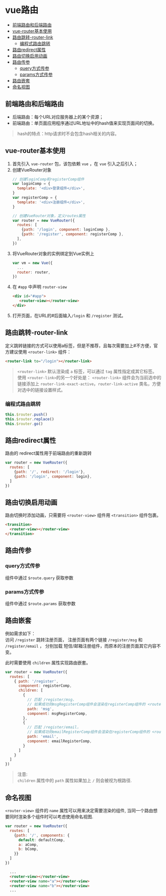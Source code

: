 # vue路由

- [前端路由和后端路由](#前端路由和后端路由)
- [vue-router基本使用](#vue-router基本使用)
- [路由跳转-router-link](#路由跳转-router-link)
  - [编程式路由跳转](#编程式路由跳转)
- [路由redirect属性](#路由redirect属性)
- [路由切换启用动画](#路由切换启用动画)
- [路由传参](#路由传参)
  - [query方式传参](#query方式传参)
  - [params方式传参](#params方式传参)
- [路由嵌套](#路由嵌套)
- [命名视图](#命名视图)

## 前端路由和后端路由
- 后端路由：每个URL对应服务器上的某个资源；
- 前端路由：单页面应用程序通过URL地址中的hash值来实现页面间的切换。

> hash的特点：http请求时不会包含hash相关的内容。

## vue-router基本使用
1. 首先引入 `vue-router` 包，该包依赖 `vue` ，在 `vue` 引入之后引入；
2. 创建VueRouter对象
   ```js
   // 创建loginComp和registerComp组件
   var loginComp = {
     template: '<div>登录组件</div>',
   }
   var registerComp = {
     template: '<div>注册组件</div>',
   }

   // 创建VueRouter对象，定义routes属性
   var router = new VueRouter({
     routes: [
       {path: '/login', component: loginComp },
       {path: '/register', component: registerComp },
     ],
   })
   ```
3. 将VueRouter对象的实例绑定到Vue实例上
   ```js
   var vm = new Vue({
     ...
     router: router,
   })
   ```
4. 在 `#app` 中声明 `router-view`
   ```html
   <div id="#app">
      <router-view></router-view>
   </div>
   ```
5. 打开页面，在URL的#后面输入`/login` 和 `/register` 测试。

## 路由跳转-router-link
定义跳转链接的方式可以使用a标签，但是不推荐，且每次需要加上#不方便，官方建议使用 `<router-link>` 组件：  
```html
<router-link to="/login"></router-link>
```
> `<router-link>` 默认渲染成 `a` 标签，可以通过 `tag` 属性指定成其它标签。  
使用 `<router-link>`的另一个好处是： `<router-link>` 组件会为当前选中的链接添加上 `router-link-exact-active`，`router-link-active` 类名，方便对选中的链接设置样式。

### 编程式路由跳转
```js
this.$router.push()
this.$router.replace()
this.$router.go()
```


## 路由redirect属性
路由的 redirect属性用于前端路由的重新跳转
```js
var router = new VueRouter({
  routes: [
    {path: '/', redirect: '/login'},
    {path: '/login', component: login},
  ]
})
```

## 路由切换启用动画
路由切换时添加动画，只需要将 `<router-view>` 组件用 `<transition>` 组件包裹。
```html
<transition>
  <router-view></router-view>
</transition>
```

## 路由传参
### query方式传参
组件中通过 `$route.query` 获取参数

### params方式传参
组件中通过 `$route.params` 获取参数

## 路由嵌套
例如需求如下：  
访问 `/register` 跳转注册页面， 注册页面有两个链接 `/register/msg` 和 `/register/email` ，
分别加载 短信/邮箱注册组件，而原本的注册页面其它内容不变。  

此时需要使用 `children` 属性实现路由嵌套。

```js
var router = new VueRouter({
  routes: [
    { path: '/register',
      component: registerComp,
      children: [
        {
          // 匹配 /register/msg，
          // 如果成功则msgRegisterComp组件会渲染在registerComp组件的 <router-view> 中
          path: 'msg',
          component: msgRegisterComp,
        },
        {
          // 匹配 /register/email，
          // 如果成功则emailRegisterComp组件会渲染在registerComp组件的 <router-view> 中
          path: 'email',
          component: emailRegisterComp,
        }
      ]
    }
  ]
})
```

> 注意:  
> `children` 属性中的 `path` 属性如果加上 `/` 则会被视为根路径.

## 命名视图
`<router-view>` 组件的 `name` 属性可以用来决定需要渲染的组件, 当同一个路由想要同时渲染多个组件时可以考虑使用命名视图.

```js
var router = new VueRouter({
  routes: [
    {path: '/', components: {
      default: defaultComp,
      a: aComp,
      b: bComp,
    }}
  ]
})
```
```html
  ...
  <router-view></router-view>
  <router-view name="a"></router-view>
  <router-view name="b"></router-view>
  ...
```